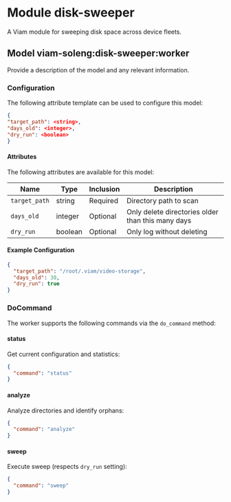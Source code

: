 # Module disk-sweeper 

A Viam module for sweeping disk space across device fleets. 

## Model viam-soleng:disk-sweeper:worker

Provide a description of the model and any relevant information.

### Configuration
The following attribute template can be used to configure this model:

```json
{
"target_path": <string>,
"days_old": <integer>,
"dry_run": <boolean>
}
```

#### Attributes

The following attributes are available for this model:

| Name          | Type   | Inclusion | Description                |
|---------------|--------|-----------|----------------------------|
| `target_path` | string  | Required  | Directory path to scan |
| `days_old` | integer | Optional  | Only delete directories older than this many days |
| `dry_run` | boolean | Optional  | Only log without deleting |

#### Example Configuration

```json
{
  "target_path": "/root/.viam/video-storage",
  "days_old": 30,
  "dry_run": true
}
```

### DoCommand

The worker supports the following commands via the `do_command` method:

#### status
Get current configuration and statistics:

```json
{
  "command": "status"
}
```

#### analyze
Analyze directories and identify orphans:

```json
{
  "command": "analyze"
}
```

#### sweep
Execute sweep (respects `dry_run` setting):

```json
{
  "command": "sweep"
}
```